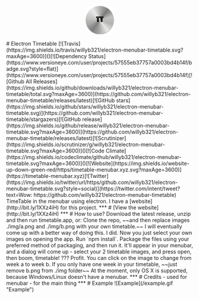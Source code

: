 <p align="center">
  <img src="./TTIcon.png" width=15% height=15%/>
</p>
# Electron Timetable [![Travis](https://img.shields.io/travis/willyb321/electron-menubar-timetable.svg?maxAge=3600)]()[![Dependency Status](https://www.versioneye.com/user/projects/57555eb37757a0003bd4b14f/badge.svg?style=flat)](https://www.versioneye.com/user/projects/57555eb37757a0003bd4b14f)[![Github All Releases](https://img.shields.io/github/downloads/willyb321/electron-menubar-timetable/total.svg?maxAge=3600)](https://github.com/willyb321/electron-menubar-timetable/releases/latest)[![GitHub stars](https://img.shields.io/github/stars/willyb321/electron-menubar-timetable.svg)](https://github.com/willyb321/electron-menubar-timetable/stargazers)[![GitHub release](https://img.shields.io/github/release/willyb321/electron-menubar-timetable.svg?maxAge=3600)](https://github.com/willyb321/electron-menubar-timetable/releases/latest)[![Scrutinizer](https://img.shields.io/scrutinizer/g/willyb321/electron-menubar-timetable.svg?maxAge=3600)]()[![Code Climate](https://img.shields.io/codeclimate/github/willyb321/electron-menubar-timetable.svg?maxAge=3600)]()[![Website](https://img.shields.io/website-up-down-green-red/https/timetable-menubar.xyz.svg?maxAge=3600)](https://timetable-menubar.xyz)[![Twitter](https://img.shields.io/twitter/url/https/github.com/willyb321/electron-menubar-timetable.svg?style=social)](https://twitter.com/intent/tweet?text=Wow: https://github.com/willyb321/electron-menubar-timetable)
TimeTable in the menubar using electron. I have a [website](http://bit.ly/1XXz4iH) for this project.
***  
# [View the website](http://bit.ly/1XXz4iH)  
***
# How to use?  
Download the latest release, unzip and then run timetable.app, or:  
Clone the repo, ~~and then replace images ./img/a.png and ./img/b.png with your own timetable.~~ I will eventually come up with a better way of doing this. I did. Now you just select your own images on opening the app.    
Run `npm install`.  
Package the files using your preferred method of packaging, and then run it. It'll appear in your menubar, and a dialog will come up - select your 2 timetable images, and press open, then boom, timetable!    
???  
Profit.  
You can click on the image to change from week a to week b. If you only have one week in your timetable, ~~just remove b.png from ./img folder~~  
At the moment, only OS X is supported, because Windows/Linux doesn't have a menubar.
***
# Credits
<https://github.com/maxogden/menubar> - used for menubar  
<https://electron.atom.io> - for the main thing
***
# Example
![Example](/example.gif "Example")




